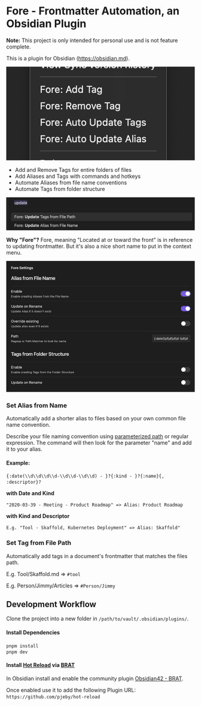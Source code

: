 # Fore - Frontmatter Automation, an Obsidian Plugin

**Note:** This project is only intended for personal use and is not feature complete.

This is a plugin for Obsidian (https://obsidian.md).

<img alt="Example: Context Menu Commands" src="assets/context-menu-commands.png" />

-   Add and Remove Tags for entire folders of files
-   Add Aliases and Tags with commands and hotkeys
-   Automate Aliases from file name conventions
-   Automate Tags from folder structure

<img alt="Example: Commands" src="assets/command-pallete-commands.png" />

**Why "Fore"?** Fore, meaning "Located at or toward the front" is in reference to updating frontmatter. But it's also a nice short name to put in the context menu.

<img alt="Example: Options" src="assets/fore-plugin-options.png" />

### Set Alias from Name

Automatically add a shorter alias to files based on your own common file name convention.

Describe your file naming convention using [parameterized path] or regular expression. The command will then look for the parameter "name" and add it to your alias.

[parameterized path]: https://www.npmjs.com/package/path-to-regexp

#### Example:

```
{:date(\\d\\d\\d\\d-\\d\\d-\\d\\d) - }?{:kind - }?{:name}{, :descriptor}?
```

**with Date and Kind**

```
"2020-03-39 - Meeting - Product Roadmap" => Alias: Product Roadmap
```

**with Kind and Descriptor**

```
E.g. "Tool - Skaffold, Kubernetes Deployment" => Alias: Skaffold"
```

### Set Tag from File Path

Automatically add tags in a document's frontmatter that matches the files path.

E.g. Tool/Skaffold.md => `#tool`

E.g. Person/Jimmy/Articles => `#Person/Jimmy`

## Development Workflow

Clone the project into a new folder in `/path/to/vault/.obsidian/plugins/`.

#### Install Dependencies

```
pnpm install
pnpm dev
```

#### Install [Hot Reload] via [BRAT]

In Obsidian install and enable the community plugin [Obsidian42 - BRAT][brat].

Once enabled use it to add the following Plugin URL: `https://github.com/pjeby/hot-reload`

[hot reload]: https://github.com/pjeby/hot-reload
[brat]: https://github.com/TfTHacker/obsidian42-brat
